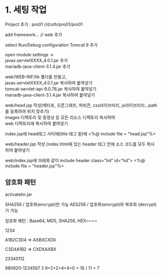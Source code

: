 <h1>1. 세팅 작업</h1>
<p>Project 추가 : pro01 //d:oth/pro01/pro01</p>

<p>add framework... // web 추가</p>

<p>select Run/Debug configuration Tomcat 9 추가</p>

<p>open module settings -> <br>
javax.servletXXXX_4.0.1.jar 추가<br>
mariadb-java-client-3.1.4.jar 추가</p>

<p>web/WEB-INF/lib 폴더를 만들고,<br>
javax.servletXXXX_4.0.1.jar 복사하여 붙여넣기<br>
tomcat-servlet-api-9.0.78.jar 복사하여 붙여넣기<br>
mariadb-java-client-3.1.4.jar 복사하여 붙여넣기</p>

<p>web/head.jsp 작성(메타포, 오픈그래프, 파비콘, css라이브러리, js라이브러리...path를 등록하여 위치 맞추기)<br>
images 디렉토리 및 동영상 등 모든 리소스 디렉토리 복사하여<br>
web 디렉토리에 복사하여 붙여넣기</p>

<p>index.jsp에 head태그 사이에(title 태그 밑)에 <%@ include file = "head.jsp"%></p>

<p>web/header.jsp 작성 (index.html에 있는 header 태그 안에 소스 코드를 모두 복사하여 붙여넣기</p>

<p>web/index.jsp에 아래와 같이 include
header class="hd" id="hd">
    <%@ include file = "header.jsp"%>
</p>


<h2>암호화 패턴</h2>
activatetin.jar

SHA256 / 암호화(encrypt)만 가능
AES256 / 암호화(encrypt)와 복호화 (decrypt)가 가능

암호화 패턴 : Base64, MD5, SHA256, HEX~~~~

1234

A1B2C3D4 => AXBXCXDX

C3D4A1B2 => CXDXAXBX

23340112

980920-1234567
2
6+2+2+4+4+0 = 18 / 11 = 7 



